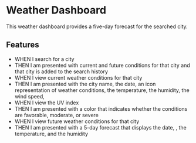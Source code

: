 # Weather Dashboard
This weather dashboard provides a five-day forecast for the searched city.

## Features

* WHEN I search for a city
* THEN I am presented with current and future conditions for that city and that city is added to the search history
* WHEN I view current weather conditions for that city
* THEN I am presented with the city name, the date, an icon representation of weather conditions, the temperature, the humidity, the wind speed, <!-- and the UV index  -->
* WHEN I view the UV index
* THEN I am presented with a color that indicates whether the conditions are favorable, moderate, or severe
* WHEN I view future weather conditions for that city
* THEN I am presented with a 5-day forecast that displays the date, <!-- an icon representation of weather conditions -->, the temperature, and the humidity
<!-- WHEN I click on a city in the search history
THEN I am again presented with current and future conditions for that city
WHEN I open the weather dashboard
THEN I am presented with the last searched city forecast -->
